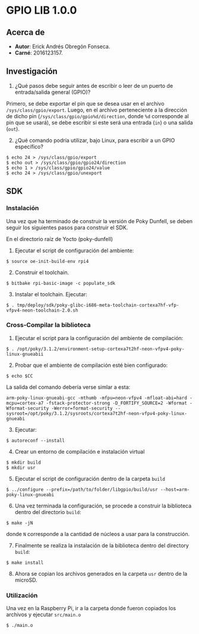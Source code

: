 # **GPIO LIB 1.0.0**


## **Acerca de**
* **Autor**: Erick Andrés Obregón Fonseca.
* **Carné**: 2016123157.


## **Investigación**
1. ¿Qué pasos debe seguir antes de escribir o leer de un puerto de entrada/salida general (GPIO)?

Primero, se debe exportar el pin que se desea usar en el archivo `/sys/class/gpio/export`. Luego, en el archivo perteneciente a la dirección de dicho pin (`/sys/class/gpio/gpio%d/direction`, donde `%d` corresponde al pin que se usará), se debe escribir si este será una entrada (`in`) o una salida (`out`).


2. ¿Qué comando podría utilizar, bajo Linux, para escribir a un GPIO específico?

```shell
$ echo 24 > /sys/class/gpio/export
$ echo out > /sys/class/gpio/gpio24/direction
$ echo 1 > /sys/class/gpio/gpio24/value
$ echo 24 > /sys/class/gpio/unexport
```


## **SDK**

### **Instalación**
Una vez que ha terminado de construir la versión de Poky Dunfell, se deben seguir los siguientes pasos para construir el SDK.

En el directorio raíz de Yocto (poky-dunfell)

1. Ejecutar el script de configuración del ambiente:
```shell
$ source oe-init-build-env rpi4
```

2. Construir el toolchain.
```shell
$ bitbake rpi-basic-image -c populate_sdk
```

3. Instalar el toolchain. Ejecutar:

```shell
$ . tmp/deploy/sdk/poky-glibc-i686-meta-toolchain-cortexa7hf-vfp-vfpv4-neon-toolchain-2.0.sh
```

### **Cross-Compilar la biblioteca**

1. Ejecutar el script para la configuración del ambiente de compilación:
```shell
$ . /opt/poky/3.1.2/environment-setup-cortexa7t2hf-neon-vfpv4-poky-linux-gnueabii
```

2. Probar que el ambiente de compilación esté bien configurado:
```shell
$ echo $CC
```

La salida del comando debería verse simlar a esta:
```shell
arm-poky-linux-gnueabi-gcc -mthumb -mfpu=neon-vfpv4 -mfloat-abi=hard -mcpu=cortex-a7 -fstack-protector-strong -D_FORTIFY_SOURCE=2 -Wformat -Wformat-security -Werror=format-security --sysroot=/opt/poky/3.1.2/sysroots/cortexa7t2hf-neon-vfpv4-poky-linux-gnueabi
```

3. Ejecutar:
```shell
$ autoreconf --install
```

4. Crear un entorno de compilación e instalación virtual
```shell
$ mkdir build
$ mkdir usr
```

5. Ejecutar el script de configuración dentro de la carpeta `build`
```shell
$ ../configure --prefix=/path/to/folder/libgpio/build/usr --host=arm-poky-linux-gnueabi
```

6. Una vez terminada la configuración, se procede a construir la biblioteca dentro del directorio `build`:
```shell
$ make -jN
```
donde `N` corresponde a la cantidad de núcleos a usar para la construcción.

7. Finalmente se realiza la instalación de la biblioteca dentro del directory `build`:
```shell
$ make install
```

8. Ahora se copian los archivos generados en la carpeta `usr` dentro de la microSD.

### **Utilización**
Una vez en la Raspberry Pi, ir a la carpeta donde fueron copiados los archivos y ejecutar `src/main.o`
```shell
$ ./main.o
```

